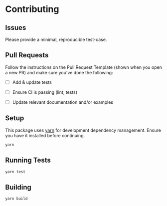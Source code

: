 # Contributing

## Issues

Please provide a minimal, reproducible test-case.


## Pull Requests

Follow the instructions on the Pull Request Template (shown when you open a new PR) and make sure you've done the following:

- [ ] Add & update tests
- [ ] Ensure CI is passing (lint, tests)
- [ ] Update relevant documentation and/or examples


## Setup

This package uses [yarn](https://yarnpkg.com) for development dependency management. Ensure you have it installed before continuing.

```sh
yarn
```

## Running Tests

```sh
yarn test
```


## Building

```sh
yarn build
```
